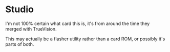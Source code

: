 # Studio

I'm not 100% certain what card this is, it's from around the time they merged with TrueVision.

This may actually be a flasher utility rather than a card ROM, or possibly it's parts of both.
